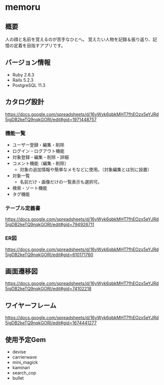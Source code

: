# memoru

## 概要
人の顔と名前を覚えるのが苦手なひとへ。
覚えたい人物を記録＆振り返り、記憶の定着を目指すアプリです。

## バージョン情報
- Ruby 2.6.3
- Rails  5.2.3
- PostgreSQL 11.3

## カタログ設計
https://docs.google.com/spreadsheets/d/16yWyk6qbkMHT7fhEOzx5eYJRd5igDB2keTQ9nqkGORI/edit#gid=1971448757

### 機能一覧
- ユーザー登録・編集・削除
- ログイン・ログアウト機能
- 対象登録・編集・削除・詳細
- コメント機能（編集・削除）
    - 対象の追加情報や簡単なメモなどに使用。（対象編集とは別に設置）
- 対象一覧
    - 名前だけ・画像だけの一覧表示も選択可。
- 検索・ソート機能
- タグ機能

### テーブル定義書
https://docs.google.com/spreadsheets/d/16yWyk6qbkMHT7fhEOzx5eYJRd5igDB2keTQ9nqkGORI/edit#gid=794926711

### ER図
https://docs.google.com/spreadsheets/d/16yWyk6qbkMHT7fhEOzx5eYJRd5igDB2keTQ9nqkGORI/edit#gid=610171760

## 画面遷移図
https://docs.google.com/spreadsheets/d/16yWyk6qbkMHT7fhEOzx5eYJRd5igDB2keTQ9nqkGORI/edit#gid=74102218

## ワイヤーフレーム
https://docs.google.com/spreadsheets/d/16yWyk6qbkMHT7fhEOzx5eYJRd5igDB2keTQ9nqkGORI/edit#gid=1674441277


## 使用予定Gem
- devise
- carrierwave
- mini_magick
- kaminari
- search_cop
- bullet
